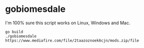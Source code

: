 # gobiomesdale

I'm 100% sure this script works on Linux, Windows and Mac.

```
go build
./gobiomesdale https://www.mediafire.com/file/2taazoznoek6cjn/mods.zip/file
```
